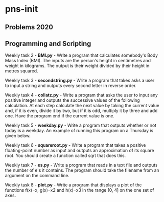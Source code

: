 # pns-init

## Problems 2020

## Programming and Scripting  <br/>


Weekly task 2 - **BMI.py** -
Write a program that calculates somebody's Body Mass Index (BMI). The inputs are the person's height in centimetres and weight in kilograms. The output is their weight divided by their height in metres squared.

Weekly task 3 - **secondstring.py** -
Write a program that takes asks a user to input a string and outputs every second letter in reverse order.

Weekly task 4 - **collatz.py** -
Write a program that asks the user to input any positive integer and outputs the successive values of the following calculation. At each step calculate the next value by taking the current value and, if it is even, divide it by two, but if it is odd, multiply it by three and add one. Have the program end if the current value is one.

Weekly task 5 - **weekday.py** -
Write a program that outputs whether or not today is a weekday. An example of running this program on a Thursday is given below.

Weekly task 6 - **squareroot.py** -
Write a program that takes a positive floating-point number as input and outputs an approximation of its square root. You should create a function called sqrt that does this.

Weekly task 7 - **es.py** -
Write a program that reads in a text file and outputs the number of e's it contains. The program should take the filename from an argument on the command line.

Weekly task 8 - **plot.py** -
Write a program that displays a plot of the functions f(x)=x, g(x)=x2 and h(x)=x3 in the range [0, 4] on the one set of axes.
